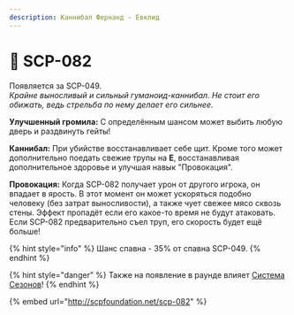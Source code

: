 ```yaml
---
description: Каннибал Фернанд - Евклид
---
```


# 🥩 SCP-082

Появляется за SCP-049.\
_Крайне выносливый и сильный гуманоид-каннибал. Не стоит его обижать, ведь стрельба по нему делает его сильнее._

**Улучшенный громила:** С определённым шансом может выбить любую дверь и раздвинуть гейты!

**Каннибал:** При убийстве восстанавливает себе щит. Кроме того может дополнительно поедать свежие трупы на **E**, восстанавливая дополнительное здоровье и улучшая навык "Провокация".

**Провокация:** Когда SCP-082 получает урон от другого игрока, он впадает в ярость. В этот момент он может ускоряться подобно человеку (без затрат выносливости), а также чует свежее мясо сквозь стены. Эффект пропадёт если его какое-то время не будут атаковать. Если SCP-082 предварительно съел труп, его скорость будет ещё больше!

{% hint style="info" %}
Шанс спавна - 35% от спавна SCP-049.
{% endhint %}

{% hint style="danger" %}
Также на появление в раунде влияет [Система Сезонов](../server-systems/seasons-system.md)!
{% endhint %}

{% embed url="http://scpfoundation.net/scp-082" %}

